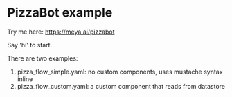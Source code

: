 # PizzaBot example

Try me here: https://meya.ai/pizzabot

Say 'hi' to start.

There are two examples:
1. pizza_flow_simple.yaml: no custom components, uses mustache syntax inline
2. pizza_flow_custom.yaml: a custom component that reads from datastore